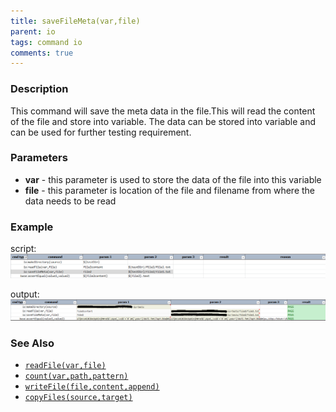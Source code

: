 ```yaml
---
title: saveFileMeta(var,file)
parent: io
tags: command io
comments: true
---
```



### Description
This command will save the meta data in the file.This will read the content of the file and store into variable.
The data can be stored into variable and can be used for further testing requirement.


### Parameters
- **var** \- this parameter is used to store the data of the file into this variable
- **file** \- this parameter is location of the file and filename from where the data needs to be read


### Example
script:<br/>
![script](image/saveFileMeta_01.png)

output:<br/>
![output](image/saveFileMeta_02.png)


### See Also
- [`readFile(var,file)`](readFile(var,file))
- [`count(var,path,pattern)`](count(var,path,pattern))
- [`writeFile(file,content,append)`](writeFile(file,content,append))
- [`copyFiles(source,target)`](copyFiles(source,target))
